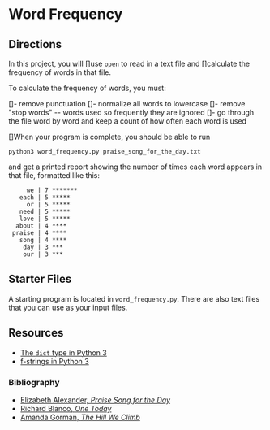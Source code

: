 # Word Frequency

## Directions

In this project, you will 
[]use `open` to read in a text file and 
[]calculate the frequency of words in that file.

To calculate the frequency of words, you must:

[]- remove punctuation
[]- normalize all words to lowercase
[]- remove "stop words" -- words used so frequently they are ignored
[]- go through the file word by word and keep a count of how often each word is used

[]When your program is complete, you should be able to run 
```
python3 word_frequency.py praise_song_for_the_day.txt
``` 
and get a printed report showing the number of times each word appears in that file, formatted like this:

```
     we | 7 *******
   each | 5 *****
     or | 5 *****
   need | 5 *****
   love | 5 *****
  about | 4 ****
 praise | 4 ****
   song | 4 ****
    day | 3 ***
    our | 3 ***
```

## Starter Files

A starting program is located in `word_frequency.py`. There are also text files that you can use as your input files.

## Resources

- [The `dict` type in Python 3](https://docs.python.org/3/library/stdtypes.html#mapping-types-dict)
- [f-strings in Python 3](https://realpython.com/python-f-strings/)

### Bibliography

- [Elizabeth Alexander, _Praise Song for the Day_](https://www.poetryfoundation.org/poems/52141/praise-song-for-the-day)
- [Richard Blanco, _One Today_](https://poets.org/poem/one-today)
- [Amanda Gorman, _The Hill We Climb_](https://en.wikipedia.org/wiki/The_Hill_We_Climb)
